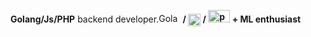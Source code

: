 
<strong>Golang/Js/PHP</strong> backend developer.<img src="https://upload.wikimedia.org/wikipedia/commons/thumb/0/05/Go_Logo_Blue.svg/2560px-Go_Logo_Blue.svg.png" alt="Golang Logo" width="35" height="15"><strong> / </storng><img src="https://static-00.iconduck.com/assets.00/javascript-js-icon-2048x2048-nyxvtvk0.png" alt="js Logo" width="20" height="20" align="center"> <strong> / </storng> <img src="https://upload.wikimedia.org/wikipedia/commons/thumb/2/27/PHP-logo.svg/2560px-PHP-logo.svg.png" alt="php Logo" width="35" height="20"> <strong> + ML</strong> enthusiast
